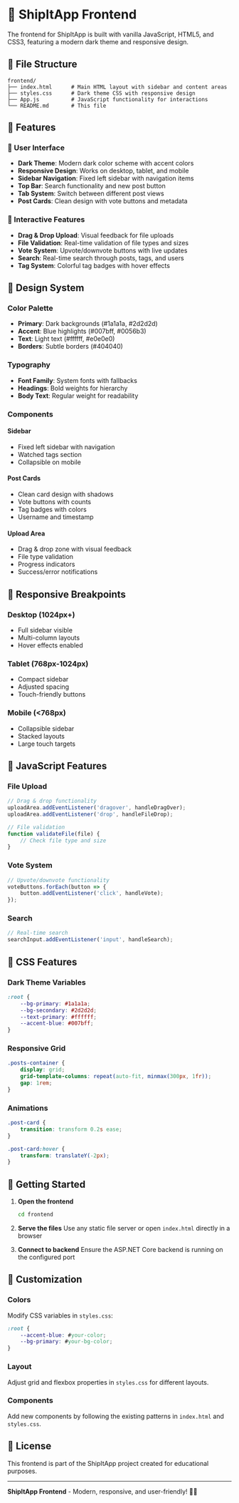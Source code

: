 # 🎨 ShipItApp Frontend

The frontend for ShipItApp is built with vanilla JavaScript, HTML5, and CSS3, featuring a modern dark theme and responsive design.

## 📁 File Structure

```
frontend/
├── index.html      # Main HTML layout with sidebar and content areas
├── styles.css      # Dark theme CSS with responsive design
├── App.js          # JavaScript functionality for interactions
└── README.md       # This file
```

## 🎯 Features

### 🎨 User Interface
- **Dark Theme**: Modern dark color scheme with accent colors
- **Responsive Design**: Works on desktop, tablet, and mobile
- **Sidebar Navigation**: Fixed left sidebar with navigation items
- **Top Bar**: Search functionality and new post button
- **Tab System**: Switch between different post views
- **Post Cards**: Clean design with vote buttons and metadata

### 🔧 Interactive Features
- **Drag & Drop Upload**: Visual feedback for file uploads
- **File Validation**: Real-time validation of file types and sizes
- **Vote System**: Upvote/downvote buttons with live updates
- **Search**: Real-time search through posts, tags, and users
- **Tag System**: Colorful tag badges with hover effects

## 🎨 Design System

### Color Palette
- **Primary**: Dark backgrounds (#1a1a1a, #2d2d2d)
- **Accent**: Blue highlights (#007bff, #0056b3)
- **Text**: Light text (#ffffff, #e0e0e0)
- **Borders**: Subtle borders (#404040)

### Typography
- **Font Family**: System fonts with fallbacks
- **Headings**: Bold weights for hierarchy
- **Body Text**: Regular weight for readability

### Components

#### Sidebar
- Fixed left sidebar with navigation
- Watched tags section
- Collapsible on mobile

#### Post Cards
- Clean card design with shadows
- Vote buttons with counts
- Tag badges with colors
- Username and timestamp

#### Upload Area
- Drag & drop zone with visual feedback
- File type validation
- Progress indicators
- Success/error notifications

## 📱 Responsive Breakpoints

### Desktop (1024px+)
- Full sidebar visible
- Multi-column layouts
- Hover effects enabled

### Tablet (768px-1024px)
- Compact sidebar
- Adjusted spacing
- Touch-friendly buttons

### Mobile (<768px)
- Collapsible sidebar
- Stacked layouts
- Large touch targets

## 🔧 JavaScript Features

### File Upload
```javascript
// Drag & drop functionality
uploadArea.addEventListener('dragover', handleDragOver);
uploadArea.addEventListener('drop', handleFileDrop);

// File validation
function validateFile(file) {
    // Check file type and size
}
```

### Vote System
```javascript
// Upvote/downvote functionality
voteButtons.forEach(button => {
    button.addEventListener('click', handleVote);
});
```

### Search
```javascript
// Real-time search
searchInput.addEventListener('input', handleSearch);
```

## 🎨 CSS Features

### Dark Theme Variables
```css
:root {
    --bg-primary: #1a1a1a;
    --bg-secondary: #2d2d2d;
    --text-primary: #ffffff;
    --accent-blue: #007bff;
}
```

### Responsive Grid
```css
.posts-container {
    display: grid;
    grid-template-columns: repeat(auto-fit, minmax(300px, 1fr));
    gap: 1rem;
}
```

### Animations
```css
.post-card {
    transition: transform 0.2s ease;
}

.post-card:hover {
    transform: translateY(-2px);
}
```

## 🚀 Getting Started

1. **Open the frontend**
   ```bash
   cd frontend
   ```

2. **Serve the files**
   Use any static file server or open `index.html` directly in a browser

3. **Connect to backend**
   Ensure the ASP.NET Core backend is running on the configured port

## 🔧 Customization

### Colors
Modify CSS variables in `styles.css`:
```css
:root {
    --accent-blue: #your-color;
    --bg-primary: #your-bg-color;
}
```

### Layout
Adjust grid and flexbox properties in `styles.css` for different layouts.

### Components
Add new components by following the existing patterns in `index.html` and `styles.css`.

## 📄 License

This frontend is part of the ShipItApp project created for educational purposes.

---

**ShipItApp Frontend** - Modern, responsive, and user-friendly! 🎨✨ 